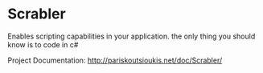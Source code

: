 # Scrabler
Enables scripting capabilities in your application. the only thing you should know is to code in c#

Project Documentation:
http://pariskoutsioukis.net/doc/Scrabler/
